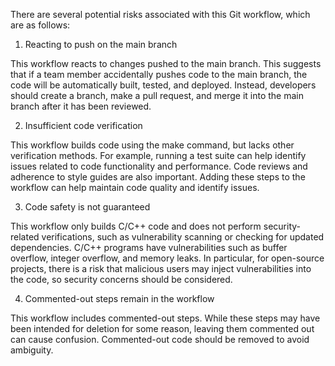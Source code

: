 There are several potential risks associated with this Git workflow, which are as follows:

1. Reacting to push on the main branch

This workflow reacts to changes pushed to the main branch. This suggests that if a team member accidentally pushes code to the main branch, the code will be automatically built, tested, and deployed. Instead, developers should create a branch, make a pull request, and merge it into the main branch after it has been reviewed.

2. Insufficient code verification

This workflow builds code using the make command, but lacks other verification methods. For example, running a test suite can help identify issues related to code functionality and performance. Code reviews and adherence to style guides are also important. Adding these steps to the workflow can help maintain code quality and identify issues.

3. Code safety is not guaranteed

This workflow only builds C/C++ code and does not perform security-related verifications, such as vulnerability scanning or checking for updated dependencies. C/C++ programs have vulnerabilities such as buffer overflow, integer overflow, and memory leaks. In particular, for open-source projects, there is a risk that malicious users may inject vulnerabilities into the code, so security concerns should be considered.

4. Commented-out steps remain in the workflow

This workflow includes commented-out steps. While these steps may have been intended for deletion for some reason, leaving them commented out can cause confusion. Commented-out code should be removed to avoid ambiguity.
